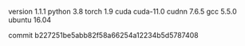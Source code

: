 version 1.1.1
python 3.8
torch 1.9
cuda cuda-11.0
cudnn 7.6.5
gcc 5.5.0
ubuntu 16.04

commit b227251be5abb82f58a66254a12234b5d5787408